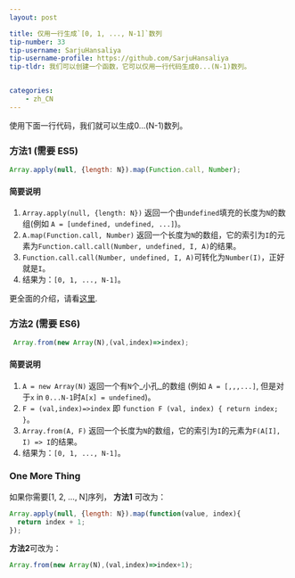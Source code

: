 ```yaml
---
layout: post

title: 仅用一行生成`[0, 1, ..., N-1]`数列
tip-number: 33
tip-username: SarjuHansaliya
tip-username-profile: https://github.com/SarjuHansaliya
tip-tldr: 我们可以创建一个函数，它可以仅用一行代码生成0...(N-1)数列。


categories:
    - zh_CN
---
```


使用下面一行代码，我们就可以生成0...(N-1)数列。

### 方法1 (需要 ES5)

```js
Array.apply(null, {length: N}).map(Function.call, Number);
```

#### 简要说明

1. `Array.apply(null, {length: N})` 返回一个由`undefined`填充的长度为`N`的数组(例如 `A = [undefined, undefined, ...]`)。
2. `A.map(Function.call, Number)` 返回一个长度为`N`的数组，它的索引为`I`的元素为`Function.call.call(Number, undefined, I, A)`的结果。
3. `Function.call.call(Number, undefined, I, A)`可转化为`Number(I)`，正好就是`I`。
4. 结果为：`[0, 1, ..., N-1]`。

更全面的介绍，请看[这里](https://github.com/gromgit/jstips-xe/blob/master/tips/33.md).

### 方法2 (需要 ES6)

```js
 Array.from(new Array(N),(val,index)=>index);
```

#### 简要说明

1. `A = new Array(N)` 返回一个有`N`个_小孔_的数组 (例如 `A = [,,,...]`, 但是对于`x` in `0...N-1`时`A[x] = undefined`)。
2. `F = (val,index)=>index` 即 `function F (val, index) { return index; }`。
3. `Array.from(A, F)` 返回一个长度为`N`的数组，它的索引为`I`的元素为`F(A[I], I) => I`的结果。
4. 结果为：`[0, 1, ..., N-1]`。

### One More Thing

如果你需要[1, 2, ..., N]序列， **方法1** 可改为：

```js
Array.apply(null, {length: N}).map(function(value, index){
  return index + 1;
});
```

**方法2**可改为：

```js
Array.from(new Array(N),(val,index)=>index+1);
```